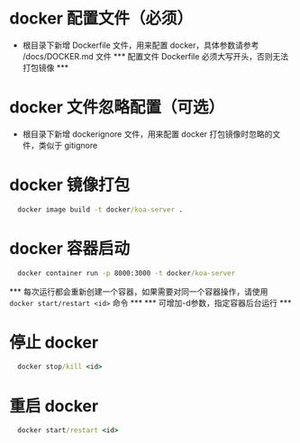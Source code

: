# docker 配置文件（必须）
- 根目录下新增 Dockerfile 文件，用来配置 docker，具体参数请参考 /docs/DOCKER.md 文件
*** 配置文件 Dockerfile 必须大写开头，否则无法打包镜像 ***

# docker 文件忽略配置（可选）
- 根目录下新增 dockerignore 文件，用来配置 docker 打包镜像时忽略的文件，类似于 gitignore

# docker 镜像打包
```cmd
  docker image build -t docker/koa-server .
```

# docker 容器启动
```cmd
  docker container run -p 8000:3000 -t docker/koa-server
```
*** 每次运行都会重新创建一个容器，如果需要对同一个容器操作，请使用 `docker start/restart <id>` 命令 ***
*** 可增加-d参数，指定容器后台运行 ***

# 停止 docker
```cmd
  docker stop/kill <id>
```

# 重启 docker
```cmd
  docker start/restart <id>
```